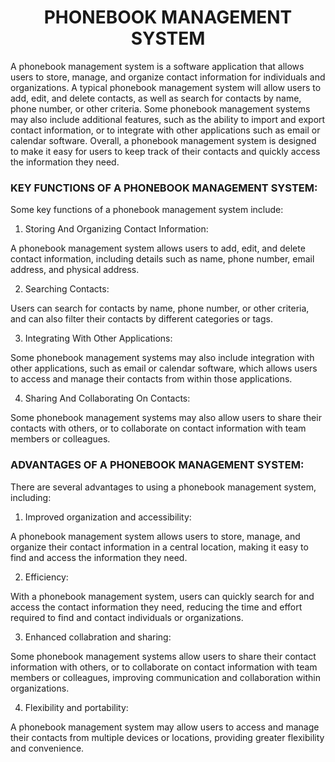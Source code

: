 <p><h1 align="center">
<b>PHONEBOOK MANAGEMENT SYSTEM</b>
</h1>

A phonebook management system is a software application that allows users to store, manage, and organize contact information for individuals and organizations. A typical phonebook management system will allow users to add, edit, and delete contacts, as well as search for contacts by name, phone number, or other criteria. 
Some phonebook management systems may also include additional features, such as the ability to import and export contact information, or to integrate with other applications such as email or calendar software. Overall, a phonebook management system is designed to make it easy for users to keep track of their contacts and quickly access the information they need.

<h3>KEY FUNCTIONS OF A PHONEBOOK MANAGEMENT SYSTEM: 
</h3>

Some key functions of a phonebook management system include:

1. Storing And Organizing Contact Information: 

A phonebook management system allows users to add, edit, and delete contact information, including details such as name, phone number, email 	address, and physical address.

2. Searching Contacts: 

Users can search for contacts by name, phone number, or other criteria, and can also filter their contacts by different categories or tags.

3. Integrating With Other Applications: 

Some phonebook management systems may also include integration with other applications, such as email or calendar software, which allows users 	to access and manage their contacts from within those applications.

4. Sharing And Collaborating On Contacts:

Some phonebook management systems may also allow users to share their contacts with others, or to collaborate on contact information with team members or colleagues.

<h3>
ADVANTAGES OF A PHONEBOOK MANAGEMENT SYSTEM: 
</h3>

There are several advantages to using a phonebook management system, including:

1. Improved organization and accessibility:

A phonebook management system allows users to store, manage, and 	organize their contact information in a central location, making it easy to 	find and access the information they need.

2. Efficiency:

With a phonebook management system, users can quickly search for and 	access the contact information they need, reducing the time and effort 	required to find and contact individuals or organizations.

3. Enhanced collabration and sharing:

Some phonebook management systems allow users to share their contact information with others, or to collaborate on contact information with team members or colleagues, improving communication and 	collaboration within organizations.

4. Flexibility and portability:

A phonebook management system may allow users to access and manage 	their contacts from multiple devices or locations, providing greater 	flexibility and convenience.
